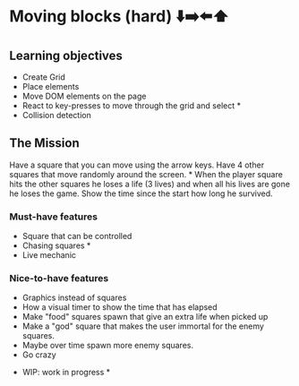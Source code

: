 # Moving blocks (hard) ⬇️➡️⬅️⬆️

## Learning objectives

- Create Grid
- Place elements
- Move DOM elements on the page
- React to key-presses to move through the grid and select *
- Collision detection 

## The Mission

Have a square that you can move using the arrow keys.
Have 4 other squares that move randomly around the screen. *
When the player square hits the other squares he loses a life (3 lives) and when all his lives are gone he loses the game.
Show the time since the start how long he survived.

### Must-have features

- Square that can be controlled
- Chasing squares *
- Live mechanic

### Nice-to-have features

- Graphics instead of squares
- How a visual timer to show the time that has elapsed
- Make "food" squares spawn that give an extra life when picked up
- Make a "god" square that makes the user immortal for the enemy squares.
- Maybe over time spawn more enemy squares.
- Go crazy

* WIP: work in progress *
